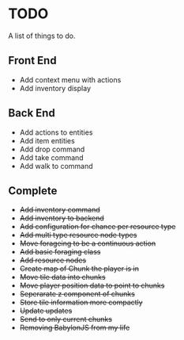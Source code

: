 # TODO
A list of things to do.

## Front End
* Add context menu with actions
* Add inventory display

## Back End
* Add actions to entities
* Add item entities
* Add drop command
* Add take command
* Add walk to command

## Complete
* ~~Add inventory command~~
* ~~Add inventory to backend~~
* ~~Add configuration for chance per resource type~~
* ~~Add multi type resource node types~~
* ~~Move forageing to be a continuous action~~
* ~~Add basic foraging class~~
* ~~Add resource nodes~~
* ~~Create map of Chunk the player is in~~
* ~~Move tile data into chunks~~
* ~~Move player position data to point to chunks~~
* ~~Seperarate z component of chunks~~
* ~~Store tile information more compactly~~
* ~~Update updates~~
* ~~Send to only current chunks~~
* ~~Removing BabylonJS from my life~~
